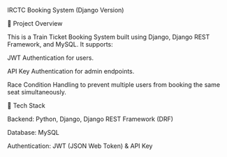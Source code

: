 IRCTC Booking System (Django Version)

📌 Project Overview

This is a Train Ticket Booking System built using Django, Django REST Framework, and MySQL. It supports:

JWT Authentication for users.

API Key Authentication for admin endpoints.

Race Condition Handling to prevent multiple users from booking the same seat simultaneously.

🚀 Tech Stack

Backend: Python, Django, Django REST Framework (DRF)

Database: MySQL

Authentication: JWT (JSON Web Token) & API Key